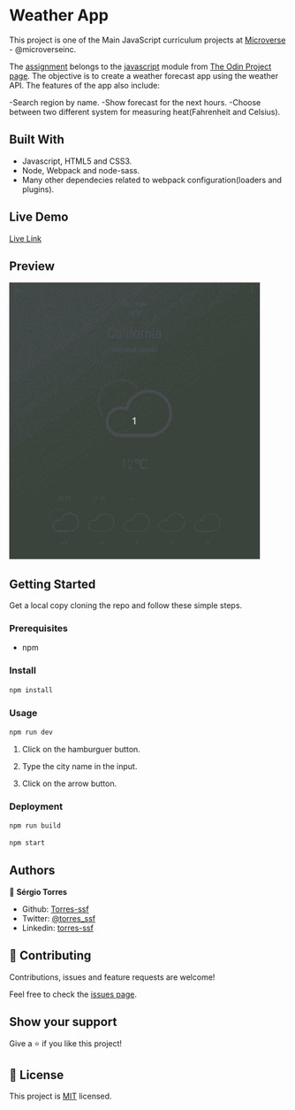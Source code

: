 # Weather App

This project is one of the Main JavaScript curriculum projects at [Microverse](https://https://www.microverse.org/) - @microverseinc.

The [assignment](https://www.theodinproject.com/courses/javascript/lessons/weather-app) belongs to the [javascript](https://www.theodinproject.com/courses/javascript) module from [The Odin Project page](https://www.theodinproject.com/home). The objective is to create a weather forecast app using the weather API. The features of the app also include:

-Search region by name.
-Show forecast for the next hours.
-Choose between two different system for measuring heat(Fahrenheit and Celsius).

## Built With

- Javascript, HTML5 and CSS3.
- Node, Webpack and node-sass.
- Many other dependecies related to webpack configuration(loaders and plugins).

## Live Demo

[Live Link](https://ssf-weatherapp.netlify.com/)

## Preview

![](./demo.gif)

## Getting Started

Get a local copy cloning the repo and follow these simple steps.

### Prerequisites

- npm

### Install

```bash
npm install
```

### Usage

```bash
npm run dev
```

1. Click on the hamburguer button.

2. Type the city name in the input.

3. Click on the arrow button.

### Deployment

```bash
npm run build
```

```bash
npm start
```

## Authors

👤 **Sérgio Torres**

- Github: [Torres-ssf](https://github.com/Torres-ssf)
- Twitter: [@torres_ssf](https://twitter.com/torres_ssf)
- Linkedin: [torres-ssf](https://www.linkedin.com/in/torres-ssf/)


## 🤝 Contributing

Contributions, issues and feature requests are welcome!

Feel free to check the [issues page](https://github.com/Torres-ssf/javascript-weather-app/issues).

## Show your support

Give a ⭐️ if you like this project!


## 📝 License

This project is [MIT](./LICENSE) licensed.